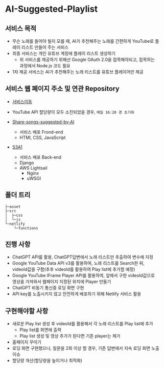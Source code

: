 # AI-Suggested-Playlist

## 서비스 목적
- 무슨 노래를 들어야 될지 모를 때, AI가 추천해주는 노래를 간편하게 YouTube로 플레이 리스트 만들어 주는 서비스
- 최종 서비스는 개인 유튜브 계정에 플레이 리스트 생성하기
  - 위 서비스를 제공하기 위해선 Google OAuth 2.0을 접목해야되고, 접목하는 과정에서 Node.js 코드 필요
- 1차 제공 서비스는 AI가 추천해주는 노래 리스트를 유튜브 플레이어만 제공

## 서비스 웹 페이지 주소 및 연관 Repository
- [서비스이동](https://majestic-salamander-540c1f.netlify.app)
- YouTube API 할당량이 모두 소진되었을 경우, `매일 16:20 경 초기화`


- [Share-songs-suggested-by-AI](https://github.com/AMinSC/Share-songs-suggested-by-AI)
    - 서비스 배포 Frond-end
    - HTMl, CSS, JavaScript
- [S3A1](https://github.com/AMinSC/S3A1)
    - 서비스 배포 Back-end
    - Django
    - AWS Lightsail
        - Nginx
        - uWSGI



## 폴더 트리
```
├─asset
├─src
│  ├─css
│  └─js
└─netlify
    └─functions
```

## 진행 사항
- ChatGPT API를 활용, ChatGPT답변에서 노래 리스트만 추출하여 변수에 지정
- Google YouTube Data API v3를 활용하여, 노래 리스트를 Search한 뒤, videoId값을 구함(추후 videoId를 활용하여 Play list에 추가할 예정)
- Google YouTube IFrame Player API를 활용하여, 앞에서 구한 videoId값으로 영상을 가져와서 웹페이지 지정된 위치에 Player 만들기
- ChatGPT 비동기 통신중 로딩 화면 구현
- API key를 노출시키지 않고 안전하게 배포하기 위해 Netlify 서비스 활용

## 구현해야할 사항
- 새로운 Play list 생성 후 videoId를 활용해서 각 노래 리스트를 Play list에 추가
  - Play list를 화면에 출력
  - Play list 생성 및 영상 추가가 된다면 기존 player는 제거
- 홈페이지 꾸미기
- 로딩 화면 구현했으나, 질문을 2회 이상 할 경우, 기존 답변에서 지속 로딩 화면 노출 이슈
- 할당량 개선(할당량을 높이거나 최적화)
